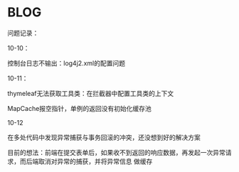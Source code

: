 # BLOG

问题记录：

10-10：

控制台日志不输出：log4j2.xml的配置问题

10-11：

thymeleaf无法获取工具类：在拦截器中配置工具类的上下文
       
MapCache报空指针，单例的返回没有初始化缓存池
       
10-12

在多处代码中发现异常捕获与事务回滚的冲突，还没想到好的解决方案

目前的想法：前端在提交表单后，如果收不到返回的响应数据，再发起一次异常请求，而后端取消对异常的捕获，并将异常信息
做缓存